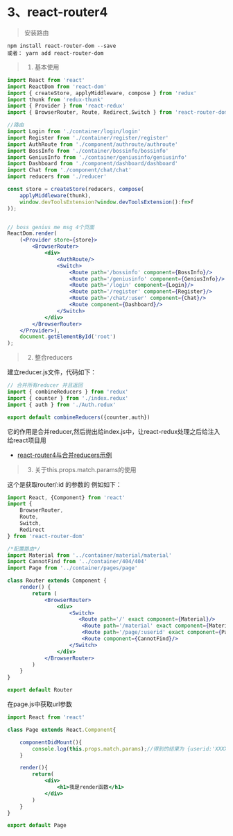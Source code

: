 # 3、react-router4

> 安装路由    
  
    npm install react-router-dom --save     
    或者： yarn add react-router-dom

> 1. 基本使用 

```jsx harmony
import React from 'react'
import ReactDom from 'react-dom'
import { createStore, applyMiddleware, compose } from 'redux'
import thunk from 'redux-thunk'
import { Provider } from 'react-redux'
import { BrowserRouter, Route, Redirect,Switch } from 'react-router-dom'

//路由
import Login from './container/login/login'
import Register from './container/register/register'
import AuthRoute from './component/authroute/authroute'
import BossInfo from './container/bossinfo/bossinfo'
import GeniusInfo from './container/geniusinfo/geniusinfo'
import Dashboard from './component/dashboard/dashboard'
import Chat from './component/chat/chat'
import reducers from './reducer'

const store = createStore(reducers, compose(
	applyMiddleware(thunk),
	window.devToolsExtension?window.devToolsExtension():f=>f
));


// boss genius me msg 4个页面
ReactDom.render(
	(<Provider store={store}>
		<BrowserRouter>
			<div>
				<AuthRoute/>
				<Switch>
					<Route path='/bossinfo' component={BossInfo}/>
					<Route path='/geniusinfo' component={GeniusInfo}/>
					<Route path='/login' component={Login}/>
					<Route path='/register' component={Register}/>
					<Route path='/chat/:user' component={Chat}/>
					<Route component={Dashboard}/>
				</Switch>
			</div>
		</BrowserRouter>
	</Provider>),
	document.getElementById('root')
);
```

> 2. 整合reducers
    
建立reducer.js文件，代码如下：
```jsx harmony
// 合并所有reducer 并且返回
import { combineReducers } from 'redux'
import { counter } from './index.redux'
import { auth } from './Auth.redux'

export default combineReducers({counter,auth})
```
它的作用是合并reducer,然后抛出给index.js中，让react-redux处理之后给注入给react项目用

- [react-router4与合并reducers示例](../../17年/12月/12、react-router4与合并reducers示例)

> 3. 关于this.props.match.params的使用        

这个是获取router/:id 的参数的
例如如下：
```jsx harmony
import React, {Component} from 'react'
import {
    BrowserRouter,
    Route,
    Switch,
    Redirect
} from 'react-router-dom'

/*配置路由*/
import Material from '../container/material/material'
import CannotFind from '../container/404/404'
import Page from '../container/pages/page'

class Router extends Component {
    render() {
        return (
            <BrowserRouter>
                <div>
                    <Switch>
                       <Route path='/' exact component={Material}/>
                        <Route path='/material' exact component={Material}/>
                        <Route path='/page/:userid' exact component={Page}/>
                        <Route component={CannotFind}/>
                    </Switch>
                </div>
            </BrowserRouter>
        )
    }
}

export default Router
```

在page.js中获取url参数
```jsx harmony
import React from 'react'

class Page extends React.Component{

    componentDidMount(){
        console.log(this.props.match.params);//得到的结果为 {userid:'XXXXXX'}
    }

    render(){
        return(
            <div>
                <h1>我是render函数</h1>
            </div>
        )
    }
}

export default Page
```